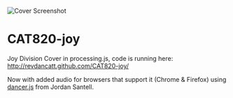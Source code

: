 ![Cover Screenshot](https://raw.github.com/revdancatt/CAT820-joy/master/img/joy.png)

CAT820-joy
==========
Joy Division Cover in processing.js, code is running here: http://revdancatt.github.com/CAT820-joy/

Now with added audio for browsers that support it (Chrome & Firefox) using [dancer.js](https://github.com/jsantell/dancer.js/blob/master/examples/fft/js/player.js) from Jordan Santell.
